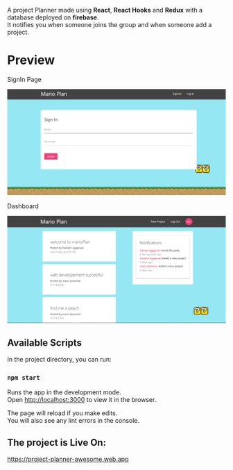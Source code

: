 A project Planner made using **React**, **React Hooks** and **Redux** with a database deployed on **firebase**.<br/>
It notifies you when someone joins the group and when someone add a project.

# Preview

SignIn Page

<img src="./images/pk-1.png" >

Dashboard

<img src="./images/pk-2.png" >

## Available Scripts

In the project directory, you can run:

### `npm start`

Runs the app in the development mode.<br />
Open [http://localhost:3000](http://localhost:3000) to view it in the browser.

The page will reload if you make edits.<br />
You will also see any lint errors in the console.

## The project is Live On:

https://project-planner-awesome.web.app
